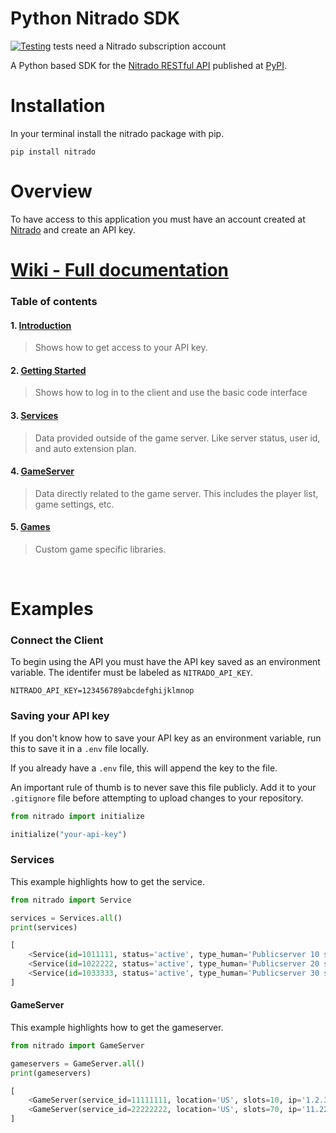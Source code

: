 # Python Nitrado SDK

[![Testing](https://github.com/mjlomeli/NitradoAPI/actions/workflows/tests.yml/badge.svg)](#) tests need a Nitrado subscription account 


A Python based SDK for the [Nitrado RESTful API](https://doc.nitrado.net/) published at [PyPI](https://pypi.org/project/nitrado/).

# Installation
In your terminal install the nitrado package with pip.

```shell
pip install nitrado
```


# Overview

To have access to this application you must have an account created at [Nitrado](https://server.nitrado.net/)
and create an API key.

# [Wiki - Full documentation](https://github.com/mjlomeli/NitradoAPI/wiki)
### Table of contents
#### 1. [Introduction](https://github.com/mjlomeli/NitradoAPI/wiki/Generate-API-Key)
   > Shows how to get access to your API key.
#### 2. [Getting Started](https://github.com/mjlomeli/NitradoAPI/wiki/Getting-Started)
   > Shows how to log in to the client and use the basic code interface
#### 3. [Services](https://github.com/mjlomeli/NitradoAPI/wiki/Services)
   > Data provided outside of the game server. Like server status, user id, and auto extension plan.
#### 4. [GameServer](https://github.com/mjlomeli/NitradoAPI/wiki/GameServer)
   > Data directly related to the game server. This includes the player list, game settings, etc.
#### 5. [Games](https://github.com/mjlomeli/NitradoAPI/wiki/Games)
   > Custom game specific libraries.

<br />

# Examples

### Connect the Client
To begin using the API you must have the API key saved as an environment variable.
The identifer must be labeled as `NITRADO_API_KEY`.

```text
NITRADO_API_KEY=123456789abcdefghijklmnop
```

### Saving your API key
If you don't know how to save your API key as an environment variable, run this 
to save it in a `.env` file locally. 

If you already have a `.env` file, this will append the key to the file.

An important rule of thumb is to never save this file publicly. Add it to your 
`.gitignore` file before attempting to upload changes to your repository.

```python
from nitrado import initialize

initialize("your-api-key")
```

### Services
This example highlights how to get the service.

```python
from nitrado import Service

services = Services.all()
print(services)
```
```python
[
    <Service(id=1011111, status='active', type_human='Publicserver 10 slots', suspend_date='2023-05-07T01:21:11')>,
    <Service(id=1022222, status='active', type_human='Publicserver 20 slots', suspend_date='2023-07-07T02:11:01')>,
    <Service(id=1033333, status='active', type_human='Publicserver 30 slots', suspend_date='2023-09-07T06:51:41')>
]
``` 

#### GameServer
This example highlights how to get the gameserver.

```python
from nitrado import GameServer

gameservers = GameServer.all()
print(gameservers)
```
```python
[
    <GameServer(service_id=11111111, location='US', slots=10, ip='1.2.3.4', game_human='ARK: Survival Evolved (Xbox One)')>,
    <GameServer(service_id=22222222, location='US', slots=70, ip='11.22.33.44', game_human='ARK: Survival Evolved (Xbox One)')>
]
```



